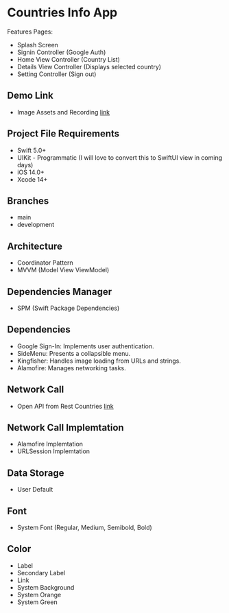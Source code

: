 #  Countries Info App
Features Pages:
- Splash Screen
- Signin Controller (Google Auth)
- Home View Controller (Country List)
- Details View Controller (Displays selected country)
- Setting Controller (Sign out)


## Demo Link
- Image Assets and Recording [link](https://drive.google.com/drive/folders/1S8acB21JKgUImyYkqiWOeI76iK8GYqL1?usp=share_link)


## Project File Requirements
- Swift 5.0+
- UIKit - Programmatic (I will love to convert this to SwiftUI view in coming days)
- iOS 14.0+
- Xcode 14+


## Branches
- main
- development


## Architecture
- Coordinator Pattern
- MVVM (Model View ViewModel)


## Dependencies Manager
- SPM (Swift Package Dependencies)


## Dependencies
- Google Sign-In: Implements user authentication.
- SideMenu: Presents a collapsible menu.
- Kingfisher: Handles image loading from URLs and strings.
- Alamofire: Manages networking tasks.


## Network Call
- Open API from Rest Countries [link](https://restcountries.com)


## Network Call Implemtation
- Alamofire Implemtation
- URLSession Implemtation


## Data Storage
- User Default


## Font
- System Font (Regular, Medium, Semibold, Bold)


## Color
- Label
- Secondary Label
- Link
- System Background
- System Orange
- System Green
